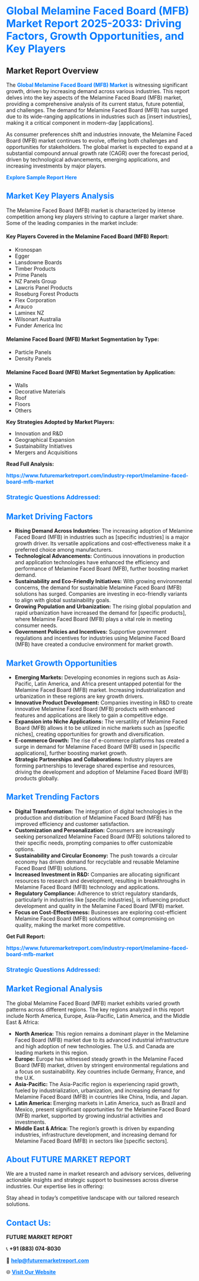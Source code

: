 <h1 style="color: #007BFF;">Global Melamine Faced Board (MFB) Market Report 2025-2033: Driving Factors, Growth Opportunities, and Key Players</h1>

<section id="overview">
<h2>Market Report Overview</h2>
<p>The <a href="https://www.futuremarketreport.com/industry-report/melamine-faced-board-mfb-market" style="color: #007BFF; text-decoration: none;"><strong>Global Melamine Faced Board (MFB) Market</strong></a> is witnessing significant growth, driven by increasing demand across various industries. This report delves into the key aspects of the Melamine Faced Board (MFB) market, providing a comprehensive analysis of its current status, future potential, and challenges. The demand for Melamine Faced Board (MFB) has surged due to its wide-ranging applications in industries such as [insert industries], making it a critical component in modern-day [applications].</p>
<p>As consumer preferences shift and industries innovate, the Melamine Faced Board (MFB) market continues to evolve, offering both challenges and opportunities for stakeholders. The global market is expected to expand at a substantial compound annual growth rate (CAGR) over the forecast period, driven by technological advancements, emerging applications, and increasing investments by major players.</p>
</section>

<section id="overview">
<p><a href="https://www.futuremarketreport.com/request-sample/reportId=59624" style="color: #007BFF; text-decoration: none;"><strong>Explore Sample Report Here</strong></a></p>
</section>

<section id="key-players">
<h2 style="color: #007BFF;">Market Key Players Analysis</h2>
<p>The Melamine Faced Board (MFB) market is characterized by intense competition among key players striving to capture a larger market share. Some of the leading companies in the market include:</p>
<h4>Key Players Covered in the Melamine Faced Board (MFB) Report:</h4>
<ul><li>Kronospan</li><li>Egger</li><li>Lansdowne Boards</li><li>Timber Products</li><li>Prime Panels</li><li>NZ Panels Group</li><li>Lawcris Panel Products</li><li>Roseburg Forest Products</li><li>Flex Corporation</li><li>Arauco</li><li>Laminex NZ</li><li>Wilsonart Australia</li><li>Funder America Inc</li></ul>
<h4>Melamine Faced Board (MFB) Market Segmentation by Type:</h4>
<ul><li>Particle Panels</li><li>Density Panels</li></ul>

<h4>Melamine Faced Board (MFB) Market Segmentation by Application:</h4>
<ul><li>Walls</li><li>Decorative Materials</li><li>Roof</li><li>Floors</li><li>Others</li></ul>
<p><strong>Key Strategies Adopted by Market Players:</strong></p>
<ul>
<li>Innovation and R&D</li>
<li>Geographical Expansion</li>
<li>Sustainability Initiatives</li>
<li>Mergers and Acquisitions</li>
</ul>
</section>

<section>
<p><strong>Read Full Analysis: </strong></p><a href="https://www.futuremarketreport.com/industry-report/melamine-faced-board-mfb-market" style="color: #007BFF; text-decoration: none;"><strong>https://www.futuremarketreport.com/industry-report/melamine-faced-board-mfb-market</strong></a>
<h3 style="color: #007BFF;">Strategic Questions Addressed:</h3>
</section>

<section id="driving-factors">
<h2 style="color: #007BFF;">Market Driving Factors</h2>
<ul>
<li><strong>Rising Demand Across Industries:</strong> The increasing adoption of Melamine Faced Board (MFB) in industries such as [specific industries] is a major growth driver. Its versatile applications and cost-effectiveness make it a preferred choice among manufacturers.</li>
<li><strong>Technological Advancements:</strong> Continuous innovations in production and application technologies have enhanced the efficiency and performance of Melamine Faced Board (MFB), further boosting market demand.</li>
<li><strong>Sustainability and Eco-Friendly Initiatives:</strong> With growing environmental concerns, the demand for sustainable Melamine Faced Board (MFB) solutions has surged. Companies are investing in eco-friendly variants to align with global sustainability goals.</li>
<li><strong>Growing Population and Urbanization:</strong> The rising global population and rapid urbanization have increased the demand for [specific products], where Melamine Faced Board (MFB) plays a vital role in meeting consumer needs.</li>
<li><strong>Government Policies and Incentives:</strong> Supportive government regulations and incentives for industries using Melamine Faced Board (MFB) have created a conducive environment for market growth.</li>
</ul>
</section>

<section id="growth-opportunities">
<h2 style="color: #007BFF;">Market Growth Opportunities</h2>
<ul>
<li><strong>Emerging Markets:</strong> Developing economies in regions such as Asia-Pacific, Latin America, and Africa present untapped potential for the Melamine Faced Board (MFB) market. Increasing industrialization and urbanization in these regions are key growth drivers.</li>
<li><strong>Innovative Product Development:</strong> Companies investing in R&D to create innovative Melamine Faced Board (MFB) products with enhanced features and applications are likely to gain a competitive edge.</li>
<li><strong>Expansion into Niche Applications:</strong> The versatility of Melamine Faced Board (MFB) allows it to be utilized in niche markets such as [specific niches], creating opportunities for growth and diversification.</li>
<li><strong>E-commerce Growth:</strong> The rise of e-commerce platforms has created a surge in demand for Melamine Faced Board (MFB) used in [specific applications], further boosting market growth.</li>
<li><strong>Strategic Partnerships and Collaborations:</strong> Industry players are forming partnerships to leverage shared expertise and resources, driving the development and adoption of Melamine Faced Board (MFB) products globally.</li>
</ul>
</section>

<section id="trending-factors">
<h2 style="color: #007BFF;">Market Trending Factors</h2>
<ul>
<li><strong>Digital Transformation:</strong> The integration of digital technologies in the production and distribution of Melamine Faced Board (MFB) has improved efficiency and customer satisfaction.</li>
<li><strong>Customization and Personalization:</strong> Consumers are increasingly seeking personalized Melamine Faced Board (MFB) solutions tailored to their specific needs, prompting companies to offer customizable options.</li>
<li><strong>Sustainability and Circular Economy:</strong> The push towards a circular economy has driven demand for recyclable and reusable Melamine Faced Board (MFB) solutions.</li>
<li><strong>Increased Investment in R&D:</strong> Companies are allocating significant resources to research and development, resulting in breakthroughs in Melamine Faced Board (MFB) technology and applications.</li>
<li><strong>Regulatory Compliance:</strong> Adherence to strict regulatory standards, particularly in industries like [specific industries], is influencing product development and quality in the Melamine Faced Board (MFB) market.</li>
<li><strong>Focus on Cost-Effectiveness:</strong> Businesses are exploring cost-efficient Melamine Faced Board (MFB) solutions without compromising on quality, making the market more competitive.</li>
</ul>
</section>

<section>
<p><strong>Get Full Report: </strong></p><a href="https://www.futuremarketreport.com/industry-report/melamine-faced-board-mfb-market" style="color: #007BFF; text-decoration: none;"><strong>https://www.futuremarketreport.com/industry-report/melamine-faced-board-mfb-market</strong></a>
<h3 style="color: #007BFF;">Strategic Questions Addressed:</h3>
</section>


<section id="regional-analysis">
<h2 style="color: #007BFF;">Market Regional Analysis</h2>
<p>The global Melamine Faced Board (MFB) market exhibits varied growth patterns across different regions. The key regions analyzed in this report include North America, Europe, Asia-Pacific, Latin America, and the Middle East & Africa:</p>
<ul>
<li><strong>North America:</strong> This region remains a dominant player in the Melamine Faced Board (MFB) market due to its advanced industrial infrastructure and high adoption of new technologies. The U.S. and Canada are leading markets in this region.</li>
<li><strong>Europe:</strong> Europe has witnessed steady growth in the Melamine Faced Board (MFB) market, driven by stringent environmental regulations and a focus on sustainability. Key countries include Germany, France, and the U.K.</li>
<li><strong>Asia-Pacific:</strong> The Asia-Pacific region is experiencing rapid growth, fueled by industrialization, urbanization, and increasing demand for Melamine Faced Board (MFB) in countries like China, India, and Japan.</li>
<li><strong>Latin America:</strong> Emerging markets in Latin America, such as Brazil and Mexico, present significant opportunities for the Melamine Faced Board (MFB) market, supported by growing industrial activities and investments.</li>
<li><strong>Middle East & Africa:</strong> The region’s growth is driven by expanding industries, infrastructure development, and increasing demand for Melamine Faced Board (MFB) in sectors like [specific sectors].</li>
</ul>
</section>

<footer>
<h2 style="color: #007BFF;">About FUTURE MARKET REPORT</h2>
<p>We are a trusted name in market research and advisory services, delivering actionable insights and strategic support to businesses across diverse industries. Our expertise lies in offering:</p>

<p>Stay ahead in today’s competitive landscape with our tailored research solutions.</p>

<h2 style="color: #007BFF;">Contact Us:</h2>
<p><strong>FUTURE MARKET REPORT</strong></p>
<p>📞 <strong>+91 (883) 074-8030</strong></p>
<p>📧 <strong><a href="mailto:help@futuremarketreport.com" style="color: #007BFF;">help@futuremarketreport.com</a></strong></p>
<p>🌐 <strong><a href="https://www.futuremarketreport.com/" style="color: #007BFF;">Visit Our Website</a></strong></p>
</footer>